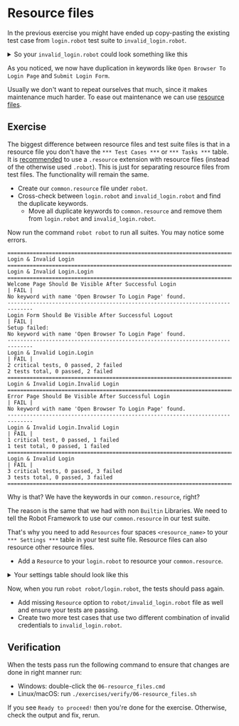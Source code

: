 # Resource files

In the previous exercise you might have ended up copy-pasting the
existing test case from `login.robot` test suite to `invalid_login.robot`.

<details>
    <summary>So your <code>invalid_login.robot</code> could look something like this</summary>

```robot
*** Settings ***
Library    Browser

*** Variables ***
${URL}=    http://localhost:7272
${USERNAME}=    demo
${PASSWORD}=    mode

*** Test Cases ***

Error Page Should Be Visible After Successful Login
    Open Browser To Login Page
    Enter Username    ${EMPTY}
    Enter Password    ${SPACE*2}
    Submit Login Form
    Verify That Error Page Is Visible

*** Keywords ***

Open Browser To Login Page
    New Browser    headless=${FALSE}
    New Page    ${URL}

Enter Username
    [Arguments]    ${username}
    Fill Text    id=username_field    ${username}

Enter Password
    [Arguments]    ${password}
    Fill Secret    id=password_field    $password

Submit Login Form
    Click    id=login_button

Verify That Error Page Is Visible
    Get Text    body    contains    Error Page
    Get Url    ==    ${URL}/error.html
    Get Title    ==    Error Page
```

</details>

As you noticed, we now have duplication in keywords like `Open Browser To Login Page` and `Submit Login Form`.

Usually we don't want to repeat ourselves that much, since it makes maintenance much harder.
To ease out maintenance we can use
[resource files](http://robotframework.org/robotframework/latest/RobotFrameworkUserGuide.html#resource-and-variable-files).

## Exercise

The biggest difference between resource files and test suite files is that in a resource file you
don't have the `*** Test Cases ***` or `*** Tasks ***` table. It is
[recommended](https://robotframework.org/robotframework/latest/RobotFrameworkUserGuide.html#taking-resource-files-into-use)
to use a `.resource` extension with resource files (instead of the otherwise used `.robot`). This is
just for separating resource files from test files. The functionality will remain the same.

- Create our `common.resource` file under `robot`.
- Cross-check between `login.robot` and `invalid_login.robot` and find the duplicate keywords.
    - Move all duplicate keywords to `common.resource` and remove them from `login.robot` and `invalid_login.robot`.

Now run the command `robot robot` to run all suites. You may notice some errors.

```text
=============================================================================
Login & Invalid Login
==============================================================================
Login & Invalid Login.Login
==============================================================================
Welcome Page Should Be Visible After Successful Login                 | FAIL |
No keyword with name 'Open Browser To Login Page' found.
------------------------------------------------------------------------------
Login Form Should Be Visible After Successful Logout                   | FAIL |
Setup failed:
No keyword with name 'Open Browser To Login Page' found.
------------------------------------------------------------------------------
Login & Invalid Login.Login                                           | FAIL |
2 critical tests, 0 passed, 2 failed
2 tests total, 0 passed, 2 failed
==============================================================================
Login & Invalid Login.Invalid Login
==============================================================================
Error Page Should Be Visible After Successful Login                   | FAIL |
No keyword with name 'Open Browser To Login Page' found.
------------------------------------------------------------------------------
Login & Invalid Login.Invalid Login                                   | FAIL |
1 critical test, 0 passed, 1 failed
1 test total, 0 passed, 1 failed
==============================================================================
Login & Invalid Login                                                 | FAIL |
3 critical tests, 0 passed, 3 failed
3 tests total, 0 passed, 3 failed
==============================================================================
```

Why is that? We have the keywords in our `common.resource`, right?

The reason is the same that we had with non `Builtin` Libraries. We need to tell the Robot Framework
to use our `common.resource` in our test suite.

That's why you need to add `Resources` four spaces `<resource_name>` to your `*** Settings ***` table in
your test suite file. Resource files can also resource other resource files.

- Add a `Resource` to your `login.robot` to resource your `common.resource`.

<details>
    <summary>Your settings table should look like this</summary>

```robot
*** Settings ***
Library    Browser
Resource    common.resource
```

</details>

Now, when you run `robot robot/login.robot`, the tests should pass again.

- Add missing `Resource` option to `robot/invalid_login.robot` file as well and ensure your tests are passing.
- Create two more test cases that use two different combination of invalid credentials to `invalid_login.robot`.

## Verification

When the tests pass run the following command to ensure that changes are done in right manner run:

- Windows: double-click the `06-resource_files.cmd`
- Linux/macOS: run `./exercises/verify/06-resource_files.sh`

If you see `Ready to proceed!` then you're done for the exercise. Otherwise, check the output and fix, rerun.
